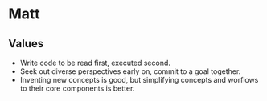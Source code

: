 # Matt

## Values

- Write code to be read first, executed second.
- Seek out diverse perspectives early on, commit to a goal together.
- Inventing new concepts is good, but simplifying concepts and worflows to their core components is better.
